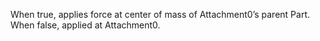 When true, applies force at center of mass of Attachment0’s parent Part. When false, applied at Attachment0.